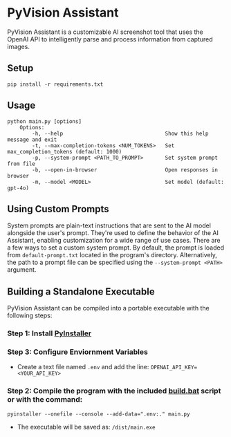 # PyVision Assistant

PyVision Assistant is a customizable AI screenshot tool that uses the OpenAI API to intelligently parse and process information from captured images.

## Setup

    pip install -r requirements.txt

## Usage

    python main.py [options]  
        Options:  
            -h, --help                                 Show this help message and exit  
            -t, --max-completion-tokens <NUM_TOKENS>   Set max_completion_tokens (default: 1000)  
            -p, --system-prompt <PATH_TO_PROMPT>       Set system prompt from file  
            -b, --open-in-browser                      Open responses in browser  
            -m, --model <MODEL>                        Set model (default: gpt-4o)  

## Using Custom Prompts

System prompts are plain-text instructions that are sent to the AI model alongside the user's prompt. They're used to define the behavior of the AI Assistant, enabling customization for a wide range of use cases. There are a few ways to set a custom system prompt. By default, the prompt is loaded from `default-prompt.txt` located in the program's directory. Alternatively, the path to a prompt file can be specified using the `--system-prompt <PATH>` argument.

## Building a Standalone Executable

PyVision Assistant can be compiled into a portable executable with the following steps:  

### Step 1: Install [PyInstaller](https://pyinstaller.org/en/stable/)

### Step 3: Configure Enviornment Variables

- Create a text file named `.env` and add the line: `OPENAI_API_KEY=<YOUR_API_KEY>`  

### Step 2: Compile the program with the included [build.bat](https://github.com/smc765/py-vision-assistant/blob/main/build.bat) script or with the command:

    pyinstaller --onefile --console --add-data=".env:." main.py

- The executable will be saved as: `/dist/main.exe`
